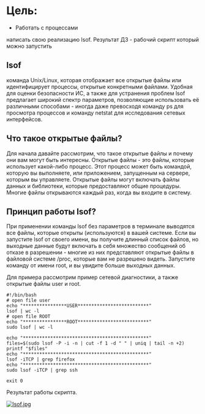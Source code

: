 
# Цель:
 - Работать с процессами

написать свою реализацию lsof. Результат ДЗ - рабочий скрипт который можно запустить

## lsof
  команда Unix/Linux, которая отображает все открытые файлы или идентифицирует процессы, открытые конкретными файлами. Удобная для оценки безопасности ИС, а также для устранения проблем lsof предлагает широкий спектр параметров, позволяющие использовать её различными способами - иногда даже превосходя команду ps для просмотра процессов и команду netstat для исследования сетевых интерфейсов.

## Что такое открытые файлы?
Для начала давайте рассмотрим, что такое открытые файлы и почему они вам могут быть интересны. Открытые файлы - это файлы, которые использует какой-либо процесс. Этот процесс может быть командой, которую вы выполняете, или приложением, запущенным на сервере, которым вы управляете. Открытые файлы могут включать файлы данных и библиотеки, которые предоставляют общие процедуры. Многие файлы открываются каждый раз, когда вы входите в систему.

## Принцип работы lsof?
При применении команды lsof без параметров в терминале выводятся все файлы, которые открыты (используются) в вашей системе. Если вы запустите lsof от своего имени, вы получите длинный список файлов, но выходные данные будут включать в себя множество сообщений об отказе в разрешении - многие из них представляют открытые файлы в файловой системе /proc, которые вам не разрешено видеть. Запустите команду от имени root, и вы увидите больше выходных данных.

Для примера рассмотрим пример сетевой диагностики, а также открытые файлы user и root.

~~~shell
#!/bin/bash
# open file user
echo "****************USER**************************"
lsof | wc -l
# open file ROOT
echo "****************ROOT**************************"
sudo lsof | wc -l

echo "**********************************************"
files=$(sudo lsof -P -i -n | cut -f 1 -d " " | uniq | tail -n +2)
printf "$files"
echo "**********************************************"
lsof -iTCP | grep firefox
echo "**********************************************"
sudo lsof -iTCP | grep ssh

exit 0
~~~
Результат работы скрипта.

[![lsof.jpg](https://s.iimg.su/s/01/t8WmMwdkqTpyntEi0hAwVUVZVuyZ4PSUWuBudG5m.jpg)](https://iimg.su/i/Wg9vS)